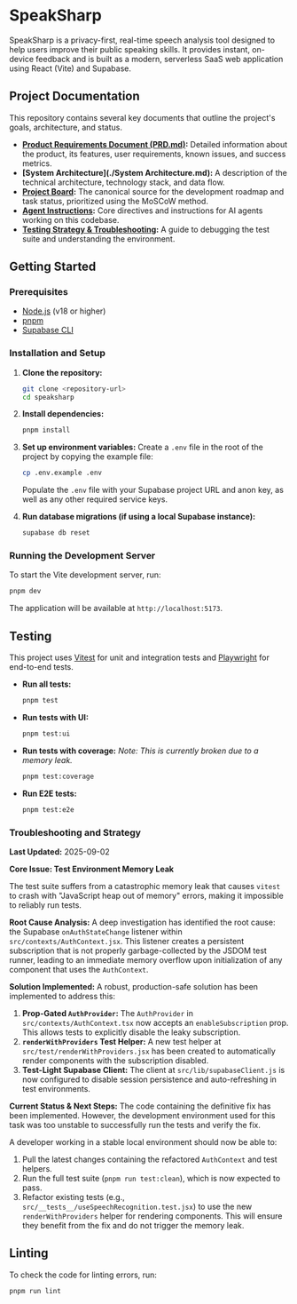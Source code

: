 # SpeakSharp

SpeakSharp is a privacy-first, real-time speech analysis tool designed to help users improve their public speaking skills. It provides instant, on-device feedback and is built as a modern, serverless SaaS web application using React (Vite) and Supabase.

## Project Documentation

This repository contains several key documents that outline the project's goals, architecture, and status.

*   **[Product Requirements Document (PRD.md)](./PRD.md):** Detailed information about the product, its features, user requirements, known issues, and success metrics.
*   **[System Architecture](./System Architecture.md):** A description of the technical architecture, technology stack, and data flow.
*   **[Project Board](./PROJECT_BOARD.md):** The canonical source for the development roadmap and task status, prioritized using the MoSCoW method.
*   **[Agent Instructions](./AGENTS.md):** Core directives and instructions for AI agents working on this codebase.
*   **[Testing Strategy & Troubleshooting](#troubleshooting-and-strategy):** A guide to debugging the test suite and understanding the environment.

## Getting Started

### Prerequisites

*   [Node.js](https://nodejs.org/) (v18 or higher)
*   [pnpm](https://pnpm.io/)
*   [Supabase CLI](https://supabase.com/docs/guides/cli)

### Installation and Setup

1.  **Clone the repository:**
    ```bash
    git clone <repository-url>
    cd speaksharp
    ```

2.  **Install dependencies:**
    ```bash
    pnpm install
    ```

3.  **Set up environment variables:**
    Create a `.env` file in the root of the project by copying the example file:
    ```bash
    cp .env.example .env
    ```
    Populate the `.env` file with your Supabase project URL and anon key, as well as any other required service keys.

4.  **Run database migrations (if using a local Supabase instance):**
    ```bash
    supabase db reset
    ```

### Running the Development Server

To start the Vite development server, run:

```bash
pnpm dev
```

The application will be available at `http://localhost:5173`.

## Testing

This project uses [Vitest](https://vitest.dev/) for unit and integration tests and [Playwright](https://playwright.dev/) for end-to-end tests.

*   **Run all tests:**
    ```bash
    pnpm test
    ```

*   **Run tests with UI:**
    ```bash
    pnpm test:ui
    ```

*   **Run tests with coverage:**
    *Note: This is currently broken due to a memory leak.*
    ```bash
    pnpm test:coverage
    ```

*   **Run E2E tests:**
    ```bash
    pnpm test:e2e
    ```

### Troubleshooting and Strategy

**Last Updated:** 2025-09-02

**Core Issue: Test Environment Memory Leak**

The test suite suffers from a catastrophic memory leak that causes `vitest` to crash with "JavaScript heap out of memory" errors, making it impossible to reliably run tests.

**Root Cause Analysis:**
A deep investigation has identified the root cause: the Supabase `onAuthStateChange` listener within `src/contexts/AuthContext.jsx`. This listener creates a persistent subscription that is not properly garbage-collected by the JSDOM test runner, leading to an immediate memory overflow upon initialization of any component that uses the `AuthContext`.

**Solution Implemented:**
A robust, production-safe solution has been implemented to address this:

1.  **Prop-Gated `AuthProvider`:** The `AuthProvider` in `src/contexts/AuthContext.tsx` now accepts an `enableSubscription` prop. This allows tests to explicitly disable the leaky subscription.
2.  **`renderWithProviders` Test Helper:** A new test helper at `src/test/renderWithProviders.jsx` has been created to automatically render components with the subscription disabled.
3.  **Test-Light Supabase Client:** The client at `src/lib/supabaseClient.js` is now configured to disable session persistence and auto-refreshing in test environments.

**Current Status & Next Steps:**
The code containing the definitive fix has been implemented. However, the development environment used for this task was too unstable to successfully run the tests and verify the fix.

A developer working in a stable local environment should now be able to:
1.  Pull the latest changes containing the refactored `AuthContext` and test helpers.
2.  Run the full test suite (`pnpm run test:clean`), which is now expected to pass.
3.  Refactor existing tests (e.g., `src/__tests__/useSpeechRecognition.test.jsx`) to use the new `renderWithProviders` helper for rendering components. This will ensure they benefit from the fix and do not trigger the memory leak.

## Linting

To check the code for linting errors, run:

```bash
pnpm run lint
```
